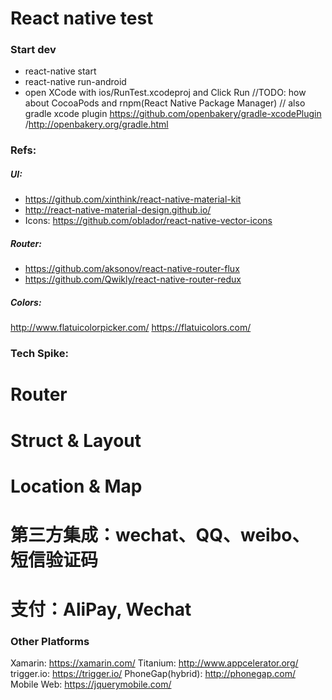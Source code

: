 # React native test

### Start dev
* react-native start
* react-native run-android
* open XCode with ios/RunTest.xcodeproj and Click Run
//TODO: how about CocoaPods and rnpm(React Native Package Manager)
// also gradle xcode plugin https://github.com/openbakery/gradle-xcodePlugin /http://openbakery.org/gradle.html

### Refs:
##### UI:
* https://github.com/xinthink/react-native-material-kit
* http://react-native-material-design.github.io/
* Icons: https://github.com/oblador/react-native-vector-icons

##### Router:
* https://github.com/aksonov/react-native-router-flux
* https://github.com/Qwikly/react-native-router-redux

##### Colors:
http://www.flatuicolorpicker.com/
https://flatuicolors.com/

### Tech Spike:
# Router
# Struct & Layout
# Location & Map
# 第三方集成：wechat、QQ、weibo、短信验证码
# 支付：AliPay, Wechat


### Other Platforms
Xamarin: https://xamarin.com/
Titanium: http://www.appcelerator.org/
trigger.io: https://trigger.io/
PhoneGap(hybrid): http://phonegap.com/
Mobile Web: https://jquerymobile.com/
